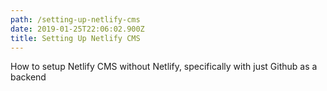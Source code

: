 ```yaml
---
path: /setting-up-netlify-cms
date: 2019-01-25T22:06:02.900Z
title: Setting Up Netlify CMS
---
```

How to setup Netlify CMS without Netlify, specifically with just Github as a backend
